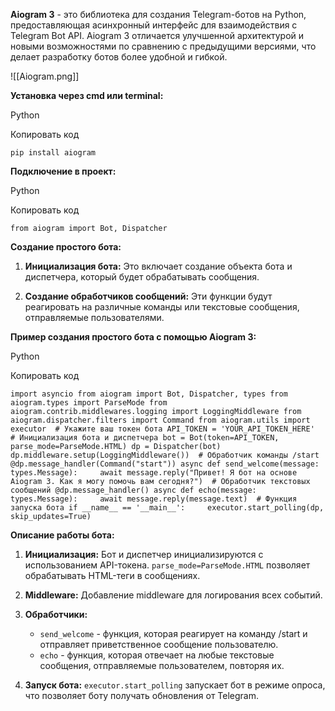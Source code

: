**Aiogram 3** - это библиотека для создания Telegram-ботов на Python, предоставляющая асинхронный интерфейс для взаимодействия с Telegram Bot API. Aiogram 3 отличается улучшенной архитектурой и новыми возможностями по сравнению с предыдущими версиями, что делает разработку ботов более удобной и гибкой.

![[Aiogram.png]]

**Установка через cmd или terminal:**

Python

Копировать код

`pip install aiogram`

**Подключение в проект:**

Python

Копировать код

`from aiogram import Bot, Dispatcher`

**Создание простого бота:**

1. **Инициализация бота:** Это включает создание объекта бота и диспетчера, который будет обрабатывать сообщения.
    
2. **Создание обработчиков сообщений:** Эти функции будут реагировать на различные команды или текстовые сообщения, отправляемые пользователями.
    

**Пример создания простого бота с помощью Aiogram 3:**

Python

Копировать код

`import asyncio from aiogram import Bot, Dispatcher, types from aiogram.types import ParseMode from aiogram.contrib.middlewares.logging import LoggingMiddleware from aiogram.dispatcher.filters import Command from aiogram.utils import executor  # Укажите ваш токен бота API_TOKEN = 'YOUR_API_TOKEN_HERE'  # Инициализация бота и диспетчера bot = Bot(token=API_TOKEN, parse_mode=ParseMode.HTML) dp = Dispatcher(bot) dp.middleware.setup(LoggingMiddleware())  # Обработчик команды /start @dp.message_handler(Command("start")) async def send_welcome(message: types.Message):     await message.reply("Привет! Я бот на основе Aiogram 3. Как я могу помочь вам сегодня?")  # Обработчик текстовых сообщений @dp.message_handler() async def echo(message: types.Message):     await message.reply(message.text)  # Функция запуска бота if __name__ == '__main__':     executor.start_polling(dp, skip_updates=True)`

**Описание работы бота:**

1. **Инициализация:** Бот и диспетчер инициализируются с использованием API-токена. `parse_mode=ParseMode.HTML` позволяет обрабатывать HTML-теги в сообщениях.
    
2. **Middleware:** Добавление middleware для логирования всех событий.
    
3. **Обработчики:**
    
    - `send_welcome` - функция, которая реагирует на команду /start и отправляет приветственное сообщение пользователю.
    - `echo` - функция, которая отвечает на любые текстовые сообщения, отправляемые пользователем, повторяя их.
4. **Запуск бота:** `executor.start_polling` запускает бот в режиме опроса, что позволяет боту получать обновления от Telegram.